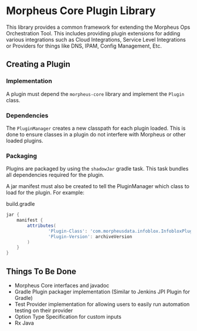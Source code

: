 # Morpheus Core Plugin Library

This library provides a common framework for extending the Morpheus Ops Orchestration Tool. This includes providing plugin extensions for adding various integrations such as Cloud Integrations, Service Level Integrations or Providers for things like DNS, IPAM, Config Management, Etc.

## Creating a Plugin

### Implementation

A plugin must depend the `morpheus-core` library and implement the `Plugin` class.

### Dependencies

The `PluginManager` creates a new classpath for each plugin loaded. This is done to ensure classes in a plugin do not interfere with Morpheus or other loaded plugins.

### Packaging

Plugins are packaged by using the `shadowJar` gradle task. This task bundles all dependencies required for the plugin.

A jar manifest must also be created to tell the PluginManager which class to load for the plugin. For example:

build.gradle
```groovy
jar {
    manifest {
        attributes(
                'Plugin-Class': 'com.morpheusdata.infoblox.InfobloxPlugin',
                'Plugin-Version': archiveVersion
        )
    }
}
```

## Things To Be Done

* Morpheus Core interfaces and javadoc
* Gradle Plugin packager implementation (Similar to Jenkins JPI Plugin for Gradle)
* Test Provider implementation for allowing users to easily run automation testing on their provider
* Option Type Specification for custom inputs
* Rx Java
